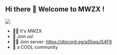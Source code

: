 ## Hi there 👋 Welcome to MWZX !
<img src="https://ibb.co/tYjNjT3">

- 🙋‍♀️ It's MWZX
- 🌈 Join us!
- 👩‍💻 Join server: https://discord.gg/aS5qqJS4F8
- 🍿 a COOL community
